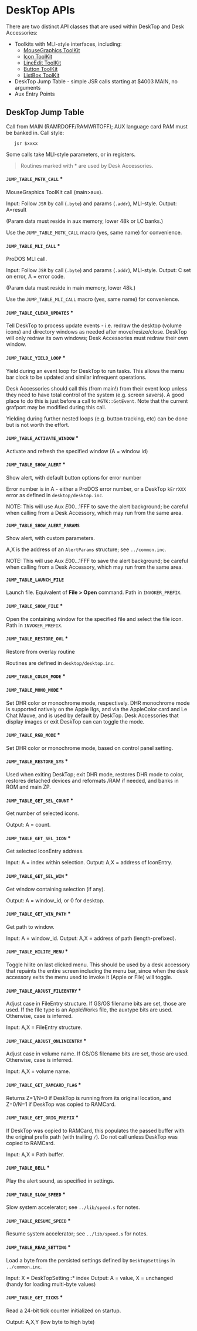 
# DeskTop APIs

There are two distinct API classes that are used within DeskTop and
Desk Accessories:

* Toolkits with MLI-style interfaces, including:
  * [MouseGraphics ToolKit](../mgtk/MGTK.md)
  * [Icon ToolKit](../toolkits/IconTK.md)
  * [LineEdit ToolKit](../toolkits/LETK.md)
  * [Button ToolKit](../toolkits/BTK.md)
  * [ListBox ToolKit](../toolkits/LBTK.md)
* DeskTop Jump Table - simple JSR calls starting at $4003 MAIN, no arguments
* Aux Entry Points

<!-- ============================================================ -->

## DeskTop Jump Table

Call from MAIN (RAMRDOFF/RAMWRTOFF); AUX language card RAM must be banked in. Call style:
```
   jsr $xxxx
```
Some calls take MLI-style parameters, or in registers.

> Routines marked with * are used by Desk Accessories.

#### `JUMP_TABLE_MGTK_CALL` *

MouseGraphics ToolKit call (main>aux).

Input: Follow `JSR` by call (`.byte`) and params (`.addr`), MLI-style.
Output: A=result

(Param data must reside in aux memory, lower 48k or LC banks.)

Use the `JUMP_TABLE_MGTK_CALL` macro (yes, same name) for convenience.

#### `JUMP_TABLE_MLI_CALL` *

ProDOS MLI call.

Input: Follow `JSR` by call (`.byte`) and params (`.addr`), MLI-style.
Output: C set on error, A = error code.

(Param data must reside in main memory, lower 48k.)

Use the `JUMP_TABLE_MLI_CALL` macro (yes, same name) for convenience.

#### `JUMP_TABLE_CLEAR_UPDATES` *

Tell DeskTop to process update events - i.e. redraw the desktop (volume icons) and directory windows as needed after move/resize/close. DeskTop will only redraw its own windows; Desk Accessories must redraw their own window.

#### `JUMP_TABLE_YIELD_LOOP` *

Yield during an event loop for DeskTop to run tasks. This allows the menu bar clock to be updated and similar infrequent operations.

Desk Accessories should call this (from main!) from their event loop unless they need to have total control of the system (e.g. screen savers). A good place to do this is just before a call to `MGTK::GetEvent`. Note that the current grafport may be modified during this call.

Yielding during further nested loops (e.g. button tracking, etc) can be done but is not worth the effort.

#### `JUMP_TABLE_ACTIVATE_WINDOW` *

Activate and refresh the specified window (A = window id)

#### `JUMP_TABLE_SHOW_ALERT` *

Show alert, with default button options for error number

Error number is in A - either a ProDOS error number, or a DeskTop `kErrXXX` error as defined in `desktop/desktop.inc`.

NOTE: This will use Aux $E00...$1FFF to save the alert background; be careful when calling from a Desk Accessory, which may run from the same area.

#### `JUMP_TABLE_SHOW_ALERT_PARAMS`

Show alert, with custom parameters.

A,X is the address of an `AlertParams` structure; see `../common.inc`.

NOTE: This will use Aux $E00...$1FFF to save the alert background; be careful when calling from a Desk Accessory, which may run from the same area.

#### `JUMP_TABLE_LAUNCH_FILE`

Launch file. Equivalent of **File > Open** command. Path in `INVOKER_PREFIX`.

#### `JUMP_TABLE_SHOW_FILE` *

Open the containing window for the specified file and select the file icon. Path in `INVOKER_PREFIX`.

#### `JUMP_TABLE_RESTORE_OVL` *

Restore from overlay routine

Routines are defined in `desktop/desktop.inc`.

#### `JUMP_TABLE_COLOR_MODE` *
#### `JUMP_TABLE_MONO_MODE` *

Set DHR color or monochrome mode, respectively. DHR monochrome mode is supported natively on the Apple IIgs, and via the AppleColor card and Le Chat Mauve, and is used by default by DeskTop. Desk Accessories that display images or exit DeskTop can can toggle the mode.

#### `JUMP_TABLE_RGB_MODE` *

Set DHR color or monochrome mode, based on control panel setting.

#### `JUMP_TABLE_RESTORE_SYS` *

Used when exiting DeskTop; exit DHR mode, restores DHR mode to color, restores detached devices and reformats /RAM if needed, and banks in ROM and main ZP.

#### `JUMP_TABLE_GET_SEL_COUNT` *

Get number of selected icons.

Output: A = count.

#### `JUMP_TABLE_GET_SEL_ICON` *

Get selected IconEntry address.

Input: A = index within selection.
Output: A,X = address of IconEntry.

#### `JUMP_TABLE_GET_SEL_WIN` *

Get window containing selection (if any).

Output: A = window_id, or 0 for desktop.

#### `JUMP_TABLE_GET_WIN_PATH` *

Get path to window.

Input: A = window_id.
Output: A,X = address of path (length-prefixed).

#### `JUMP_TABLE_HILITE_MENU` *

Toggle hilite on last clicked menu. This should be used by a desk accessory that repaints the entire screen including the menu bar, since when the desk accessory exits the menu used to invoke it (Apple or File) will toggle.

#### `JUMP_TABLE_ADJUST_FILEENTRY` *

Adjust case in FileEntry structure. If GS/OS filename bits are set, those are used. If the file type is an AppleWorks file, the auxtype bits are used. Otherwise, case is inferred.

Input: A,X = FileEntry structure.

#### `JUMP_TABLE_ADJUST_ONLINEENTRY` *

Adjust case in volume name. If GS/OS filename bits are set, those are used. Otherwise, case is inferred.

Input: A,X = volume name.

#### `JUMP_TABLE_GET_RAMCARD_FLAG` *

Returns Z=1/N=0 if DeskTop is running from its original location, and Z=0/N=1 if DeskTop was copied to RAMCard.

#### `JUMP_TABLE_GET_ORIG_PREFIX` *

If DeskTop was copied to RAMCard, this populates the passed buffer with the original prefix path (with trailing `/`). Do not call unless DeskTop was copied to RAMCard.

Input: A,X = Path buffer.

#### `JUMP_TABLE_BELL` *

Play the alert sound, as specified in settings.

#### `JUMP_TABLE_SLOW_SPEED` *

Slow system accelerator; see `../lib/speed.s` for notes.

#### `JUMP_TABLE_RESUME_SPEED` *

Resume system accelerator; see `../lib/speed.s` for notes.

#### `JUMP_TABLE_READ_SETTING` *

Load a byte from the persisted settings defined by `DeskTopSettings` in `../common.inc`.

Input: X = DeskTopSetting::* index
Output: A = value, X = unchanged (handy for loading multi-byte values)

#### `JUMP_TABLE_GET_TICKS` *

Read a 24-bit tick counter initialized on startup.

Output: A,X,Y (low byte to high byte)

